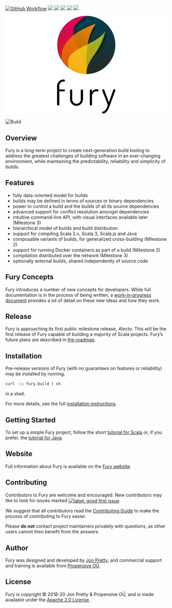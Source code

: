 [<img alt="GitHub Workflow" src="https://img.shields.io/github/workflow/status/propensive/fury/Build/master?style=for-the-badge" height="24">](https://github.com/propensive/fury/actions)
[<img src="https://img.shields.io/gitter/room/propensive/fury?color=f00762&style=for-the-badge" height="24">](https://gitter.im/propensive/fury)
[<img src="https://img.shields.io/discord/633198088311537684?color=8899f7&label=DISCORD&style=for-the-badge" height="24">](https://discord.gg/CHCPjERybv)
[<img src="https://img.shields.io/matrix/propensive.fury:matrix.org?label=MATRIX&color=0dbd8b&style=for-the-badge" height="24">](https://app.element.io/#/room/#propensive.fury:matrix.org)
[<img src="https://img.shields.io/twitter/follow/propensive?color=%2300acee&label=TWITTER&style=for-the-badge" height="24">](https://twitter.com/propensive)
[<img src="https://img.shields.io/badge/Vent-propensive%2Ffury-f05662?style=for-the-badge" height="24">](https://vent.dev)

<img src="doc/logo/render_github.png" alt="Fury">

![Build](https://github.com/propensive/fury/workflows/Build/badge.svg?branch=master)

## Overview

Fury is a long-term project to create next-generation build tooling to address the greatest challenges of
building software in an ever-changing environment, while maintaining the predictability, reliability and
simplicity of builds.

## Features
- fully data-oriented model for builds
- builds may be defined in terms of sources or binary dependencies
- power to control a build and the builds of all its source dependencies
- advanced support for conflict resolution amongst dependencies
- intuitive command-line API, with visual interfaces available later (Milestone 3)
- hierarchical model of builds and build distribution
- support for compiling Scala 2.x, Scala 3, Scala.js and Java
- composable variants of builds, for generalized cross-building (Milestone 2)
- support for running Docker containers as part of a build (Milestone 2)
- compilation distributed over the network (Milestone 3)
- optionally external builds, shared independently of source code

## Fury Concepts

Fury introduces a number of new concepts for developers. While full documentation is in the process of being
written, a [work-in-progress document](doc/concepts.md) provides a lot of detail on these new ideas and how they
work.

## Release

Fury is approaching its first public milestone release, _Alecto_. This will be the first release of Fury capable
of building a majority of Scala projects. Fury’s future plans are described in
[the roadmap](doc/roadmap.md).

## Installation

Pre-release versions of Fury (with no guarantees on features or reliability) may be installed by running,
```sh
curl -Ls fury.build | sh
```
in a shell.

For more details, see the full [installation instructions](doc/install.md).

## Getting Started

To set up a simple Fury project, follow the short [tutorial for Scala](doc/tutorial.md) or, if you prefer, the
[tutorial for Java](doc/tutorial-java.md).

## Website

Full information about Fury is available on the [Fury website](https://propensive.com/opensource/fury).

## Contributing

Contributors to Fury are welcome and encouraged. New contributors may like to look for issues marked
<a href="https://github.com/propensive/fury/labels/good%20first%20issue"><img alt="label: good first issue"
src="https://img.shields.io/badge/-good%20first%20issue-67b6d0.svg" valign="middle"></a>.

We suggest that all contributors read the [Contributing Guide](/contributing.md) to make the process of
contributing to Fury easier.

Please __do not__ contact project maintainers privately with questions, as other users cannot then benefit from
the answers.

## Author

Fury was designed and developed by [Jon Pretty](https://twitter.com/propensive), and commercial support and
training is available from [Propensive O&Uuml;](https://propensive.com/).

## License

Fury is copyright &copy; 2018-20 Jon Pretty & Propensive O&Uuml;, and is made available under the
[Apache 2.0 License](/license.md).

